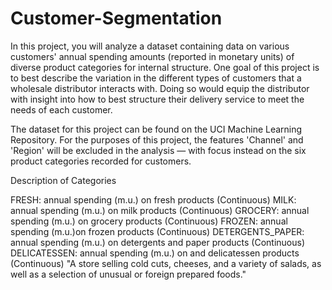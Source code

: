 # Customer-Segmentation
In this project, you will analyze a dataset containing data on various customers' annual spending amounts (reported in monetary units) of diverse product categories for internal structure. One goal of this project is to best describe the variation in the different types of customers that a wholesale distributor interacts with. Doing so would equip the distributor with insight into how to best structure their delivery service to meet the needs of each customer.

The dataset for this project can be found on the UCI Machine Learning Repository. For the purposes of this project, the features 'Channel' and 'Region' will be excluded in the analysis — with focus instead on the six product categories recorded for customers.

Description of Categories

FRESH: annual spending (m.u.) on fresh products (Continuous)
MILK: annual spending (m.u.) on milk products (Continuous)
GROCERY: annual spending (m.u.) on grocery products (Continuous)
FROZEN: annual spending (m.u.)on frozen products (Continuous)
DETERGENTS_PAPER: annual spending (m.u.) on detergents and paper products (Continuous)
DELICATESSEN: annual spending (m.u.) on and delicatessen products (Continuous)
"A store selling cold cuts, cheeses, and a variety of salads, as well as a selection of unusual or foreign prepared foods."
